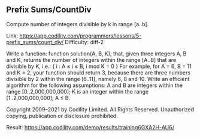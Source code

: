 Prefix Sums/CountDiv
------------------------
Compute number of integers divisible by k in range [a..b].

Link: https://app.codility.com/programmers/lessons/5-prefix_sums/count_div/
Difficulty: diff-2

Write a function:
function solution(A, B, K);
that, given three integers A, B and K, returns the number of integers within the range [A..B] that are divisible by K, i.e.:
{ i : A ≤ i ≤ B, i mod K = 0 }
For example, for A = 6, B = 11 and K = 2, your function should return 3, because there are three numbers divisible by 2 within the range [6..11], namely 6, 8 and 10.
Write an efficient algorithm for the following assumptions:
A and B are integers within the range [0..2,000,000,000];
K is an integer within the range [1..2,000,000,000];
A ≤ B.

Copyright 2009–2021 by Codility Limited. All Rights Reserved. Unauthorized copying, publication or disclosure prohibited.

Result: https://app.codility.com/demo/results/training6GXA2H-AU6/